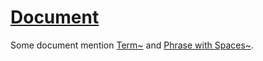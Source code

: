 # [Document](#md5:6d7c843)

Some document mention [Term\~][1] and [Phrase with Spaces\~][2].

[1]: ./glossary.md#md5:a0ff3ef "GIVEN a single term
THEN the system must generate an URI https://my.org/vocab/#{hash}"

[2]: ./glossary.md#md5:82ba730 "GIVEN a phrase with spaces
THEN the system must generate an URI https://my.org/vocab/#{hash}"
